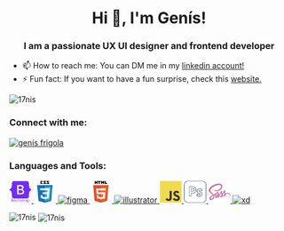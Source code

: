<h1 align="center">Hi 👋, I'm Genís!</h1>
<h3 align="center">I am a passionate UX UI designer and frontend developer</h3>

- 📫 How to reach me: You can DM me in my <a href="https://www.linkedin.com/in/gfrigola/"> linkedin account! </a>
- ⚡ Fun fact: If you want to have a fun surprise, check this <a href="https://matias.ma/nsfw/"> website.</a>

<p align="left"> <img src="https://komarev.com/ghpvc/?username=17nis&label=Profile%20views&color=0e75b6&style=flat" alt="17nis" /> </p>

<h3 align="left">Connect with me:</h3>
<p align="left">
<a href="https://linkedin.com/in/genís frigola" target="blank"><img align="center" src="https://cdn.jsdelivr.net/npm/simple-icons@3.0.1/icons/linkedin.svg" alt="genís frigola" height="30" width="40" /></a>
</p>

<h3 align="left">Languages and Tools:</h3>
<p align="left"> <a href="https://getbootstrap.com" target="_blank"> <img src="https://raw.githubusercontent.com/devicons/devicon/master/icons/bootstrap/bootstrap-plain-wordmark.svg" alt="bootstrap" width="40" height="40"/> </a> <a href="https://www.w3schools.com/css/" target="_blank"> <img src="https://raw.githubusercontent.com/devicons/devicon/master/icons/css3/css3-original-wordmark.svg" alt="css3" width="40" height="40"/> </a> <a href="https://www.figma.com/" target="_blank"> <img src="https://www.vectorlogo.zone/logos/figma/figma-icon.svg" alt="figma" width="40" height="40"/> </a> <a href="https://www.w3.org/html/" target="_blank"> <img src="https://raw.githubusercontent.com/devicons/devicon/master/icons/html5/html5-original-wordmark.svg" alt="html5" width="40" height="40"/> </a> <a href="https://www.adobe.com/in/products/illustrator.html" target="_blank"> <img src="https://www.vectorlogo.zone/logos/adobe_illustrator/adobe_illustrator-icon.svg" alt="illustrator" width="40" height="40"/> </a> <a href="https://developer.mozilla.org/en-US/docs/Web/JavaScript" target="_blank"> <img src="https://raw.githubusercontent.com/devicons/devicon/master/icons/javascript/javascript-original.svg" alt="javascript" width="40" height="40"/> </a> <a href="https://www.photoshop.com/en" target="_blank"> <img src="https://raw.githubusercontent.com/devicons/devicon/master/icons/photoshop/photoshop-line.svg" alt="photoshop" width="40" height="40"/> </a> <a href="https://sass-lang.com" target="_blank"> <img src="https://raw.githubusercontent.com/devicons/devicon/master/icons/sass/sass-original.svg" alt="sass" width="40" height="40"/> </a> <a href="https://www.adobe.com/products/xd.html" target="_blank"> <img src="https://cdn.worldvectorlogo.com/logos/adobe-xd.svg" alt="xd" width="40" height="40"/> </a> </p>

<p><img align="left" src="https://github-readme-stats.vercel.app/api/top-langs?username=17nis&show_icons=true&locale=en&layout=compact" alt="17nis" /></p>

<p>&nbsp;<img align="center" src="https://github-readme-stats.vercel.app/api?username=17nis&show_icons=true&locale=en" alt="17nis" /></p>
